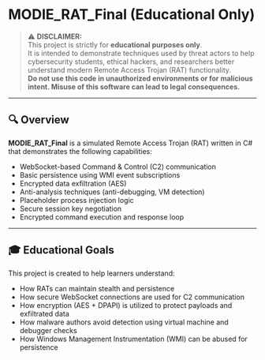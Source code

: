 # MODIE_RAT_Final (Educational Only)

> ⚠️ **DISCLAIMER:**  
> This project is strictly for **educational purposes only**.  
> It is intended to demonstrate techniques used by threat actors to help cybersecurity students, ethical hackers, and researchers better understand modern Remote Access Trojan (RAT) functionality.  
> **Do not use this code in unauthorized environments or for malicious intent. Misuse of this software can lead to legal consequences.**

---

## 🔍 Overview

**MODIE_RAT_Final** is a simulated Remote Access Trojan (RAT) written in C# that demonstrates the following capabilities:

- WebSocket-based Command & Control (C2) communication
- Basic persistence using WMI event subscriptions
- Encrypted data exfiltration (AES)
- Anti-analysis techniques (anti-debugging, VM detection)
- Placeholder process injection logic
- Secure session key negotiation
- Encrypted command execution and response loop

---

## 🎓 Educational Goals

This project is created to help learners understand:

- How RATs can maintain stealth and persistence
- How secure WebSocket connections are used for C2 communication
- How encryption (AES + DPAPI) is utilized to protect payloads and exfiltrated data
- How malware authors avoid detection using virtual machine and debugger checks
- How Windows Management Instrumentation (WMI) can be abused for persistence

